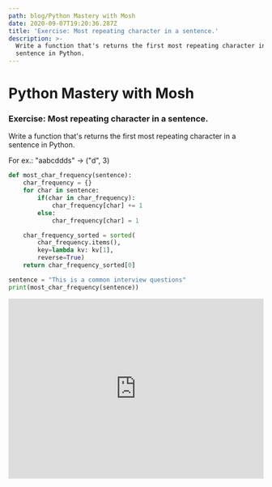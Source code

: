 ```yaml
---
path: blog/Python Mastery with Mosh
date: 2020-09-07T19:20:36.287Z
title: 'Exercise: Most repeating character in a sentence.'
description: >-
  Write a function that's returns the first most repeating character in a
  sentence in Python.
---
```

# Python Mastery with Mosh

### Exercise: Most repeating character in a sentence.

Write a function that's returns the first most repeating character in a sentence in Python. 

For ex.: "aabcddds" -> ("d", 3)

```python
def most_char_frequency(sentence):
    char_frequency = {}
    for char in sentence:
        if(char in char_frequency):
            char_frequency[char] += 1
        else:
            char_frequency[char] = 1

    char_frequency_sorted = sorted(
        char_frequency.items(),
        key=lambda kv: kv[1],
        reverse=True)
    return char_frequency_sorted[0]
```

```python
sentence = "This is a common interview questions"
print(most_char_frequency(sentence))
```

<iframe src="https://trinket.io/embed/python/6373f48958?start=result" width="100%" height="356" frameborder="0" marginwidth="0" marginheight="0" allowfullscreen></iframe>